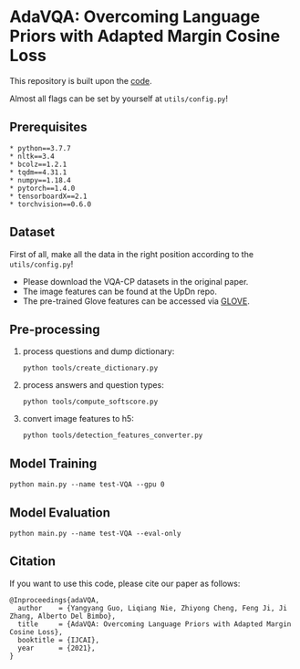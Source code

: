 # AdaVQA: Overcoming Language Priors with Adapted Margin Cosine Loss
This repository is built upon the [code](https://github.com/hengyuan-hu/bottom-up-attention-vqa). 

Almost all flags can be set by yourself at `utils/config.py`!

## Prerequisites
    * python==3.7.7
    * nltk==3.4
    * bcolz==1.2.1
    * tqdm==4.31.1
    * numpy==1.18.4
    * pytorch==1.4.0
    * tensorboardX==2.1
    * torchvision==0.6.0
## Dataset
First of all, make all the data in the right position according to the `utils/config.py`!

* Please download the VQA-CP datasets in the original paper.
* The image features can be found at the UpDn repo.
* The pre-trained Glove features can be accessed via [GLOVE](https://nlp.stanford.edu/projects/glove/).


## Pre-processing

1. process questions and dump dictionary:
    ```
    python tools/create_dictionary.py
    ```

2. process answers and question types:

    ```
    python tools/compute_softscore.py
    ```
3. convert image features to h5:
    ```
    python tools/detection_features_converter.py 
    ```
## Model Training
```
python main.py --name test-VQA --gpu 0
```

## Model Evaluation 
```
python main.py --name test-VQA --eval-only
```
## Citation
If you want to use this code, please cite our paper as follows:
```
@Inproceedings{adaVQA,
  author    = {Yangyang Guo, Liqiang Nie, Zhiyong Cheng, Feng Ji, Ji Zhang, Alberto Del Bimbo},
  title     = {AdaVQA: Overcoming Language Priors with Adapted Margin Cosine Loss},
  booktitle = {IJCAI},
  year      = {2021},
}
```
